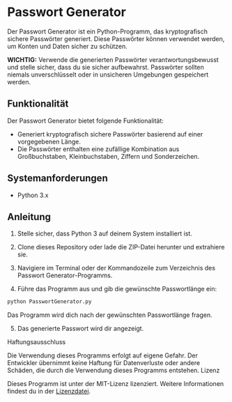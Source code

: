 # Passwort Generator

Der Passwort Generator ist ein Python-Programm, das kryptografisch sichere Passwörter generiert. Diese Passwörter können verwendet werden, um Konten und Daten sicher zu schützen.

**WICHTIG:** Verwende die generierten Passwörter verantwortungsbewusst und stelle sicher, dass du sie sicher aufbewahrst. Passwörter sollten niemals unverschlüsselt oder in unsicheren Umgebungen gespeichert werden.

## Funktionalität

Der Passwort Generator bietet folgende Funktionalität:

- Generiert kryptografisch sichere Passwörter basierend auf einer vorgegebenen Länge.
- Die Passwörter enthalten eine zufällige Kombination aus Großbuchstaben, Kleinbuchstaben, Ziffern und Sonderzeichen.

## Systemanforderungen

- Python 3.x

## Anleitung

1. Stelle sicher, dass Python 3 auf deinem System installiert ist.

2. Clone dieses Repository oder lade die ZIP-Datei herunter und extrahiere sie.

3. Navigiere im Terminal oder der Kommandozeile zum Verzeichnis des Passwort Generator-Programms.

4. Führe das Programm aus und gib die gewünschte Passwortlänge ein:

```bash
python PasswortGenerator.py
```
   
Das Programm wird dich nach der gewünschten Passwortlänge fragen.

5. Das generierte Passwort wird dir angezeigt.

Haftungsausschluss

Die Verwendung dieses Programms erfolgt auf eigene Gefahr. Der Entwickler übernimmt keine Haftung für Datenverluste oder andere Schäden, die durch die Verwendung dieses Programms entstehen.
Lizenz

Dieses Programm ist unter der MIT-Lizenz lizenziert. Weitere Informationen findest du in der [Lizenzdatei](LICENSE).
